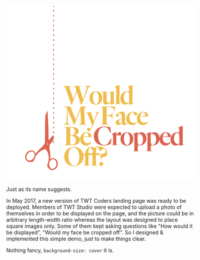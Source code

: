 ![](assets/title.svg?sanitize=true)

Just as its name suggests.

In May 2017, a new version of TWT Coders landing page was ready to be deployed. Members of TWT Studio were expected to upload a photo of themselves in order to be displayed on the page, and the picture could be in arbitrary length-width ratio whereas the layout was designed to place square images only. Some of them kept asking questions like "How would it be displayed", "Would my face be cropped off". So I designed & implemented this simple demo, just to make things clear.

Nothing fancy, `background-size: cover` it is.
